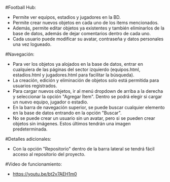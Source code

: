 #Football Hub:
- Permite ver equipos, estadios y jugadores en la BD.
- Permite crear nuevos objetos en cada uno de los items mencionados.
- Además, permite editar objetos ya existentes y también eliminarlos de la base de datos, además de dejar comentarios dentro de cada uno.
- Cada usuario puede modificar su avatar, contraseña y datos personales una vez logueado.

#Navegación:
- Para ver los objetos ya alojados en la base de datos, entrar en cualquiera de las páginas del sector izquierdo (equipos.html, estadios.html y jugadores.html para facilitar la búsqueda).
- La creación, edición y eliminación de objetos solo está permitida para usuarios registrados.
- Para cargar nuevos objetos, ir al menú dropdown de arriba a la derecha y seleccionar la opción "Agregar Ítem". Dentro se podrá elegir si cargar un nuevo equipo, jugador o estadio.
- En la barra de navegación superior, se puede buscar cualquier elemento en la base de datos entrando en la opción "Buscar".
- No se puede crear un usuario sin un avatar, pero si se pueden crear objetos sin imágenes. Estos últimos tendrán una imagen predeterminada.

#Detalles adicionales:
- Con la opción "Repositorio" dentro de la barra lateral se tendrá fácil acceso al repositorio del proyecto.

#Video de funcionamiento:
- https://youtu.be/bt2v7AEH1m0